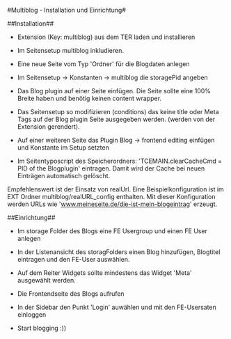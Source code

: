 #Multiblog - Installation und Einrichtung#

##Installation##

* Extension (Key: multiblog) aus dem TER laden und installieren
* Im Seitensetup multiblog inkludieren.
* Eine neue Seite vom Typ 'Ordner' für die Blogdaten anlegen
* Im Seitensetup -> Konstanten -> multiblog die storagePid angeben

* Das Blog plugin auf einer Seite einfügen. Die Seite sollte eine 100% Breite haben und benötig keinen content wrapper.
* Das Seitensetup so modifizieren (conditions) das keine title oder Meta Tags auf der Blog plugin Seite ausgegeben werden. (werden von der Extension gerendert).

* Auf einer weiteren Seite das Plugin Blog -> frontend editing einfügen und Konstante im Setup setzten

* Im Seitentyposcript des Speicherordners: 'TCEMAIN.clearCacheCmd = PID of the Blogplugin' eintragen. Damit wird der Cache bei neuen Einträgen automatisch gelöscht.

Empfehlenswert ist der Einsatz von realUrl. Eine Beispielkonfiguration ist im EXT Ordner multiblog/realURL_config enthalten. Mit dieser Konfiguration werden URLs wie 'www.meineseite.de/die-ist-mein-blogeintrag' erzeugt.

##Einrichtung##

* Im storage Folder des Blogs eine FE Usergroup und einen FE User anlegen
* In der Listenansicht des storagFolders einen Blog hinzufügen, Blogtitel eintragen und den FE-User auswählen.
* Auf dem Reiter Widgets sollte mindestens das Widget 'Meta' ausgewählt werden.

* Die Frontendseite des Blogs aufrufen
* In der Sidebar den Punkt 'Login' auwählen und mit den FE-Usersaten einloggen
* Start blogging :))
 
